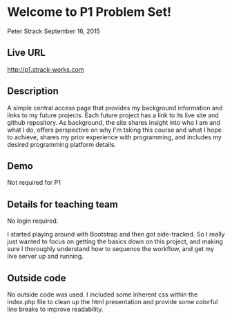 # Welcome to P1 Problem Set!
Peter Strack
September 16, 2015

## Live URL
<http://p1.strack-works.com>

## Description
A simple central access page that provides my background information
and links to my future projects. Each future project has a link to
its live site and github repository. As background, the site shares
insight into who I am and what I do, offers perspective on why I'm
taking this course and what I hope to achieve, shares my prior 
experience with programming, and includes my desired programming
platform details. 

## Demo
Not required for P1

## Details for teaching team
No login required.

I started playing around with Bootstrap and then got side-tracked. So
I really just wanted to focus on getting the basics down on this project,
and making sure I thoroughly understand how to sequence the workflow, and 
get my live server up and running.

## Outside code
No outside code was used. I included some inherent css within the index.php
file to clean up the html presentation and provide some colorful line breaks
to improve readability.
